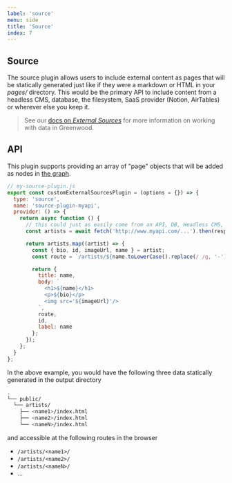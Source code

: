 ```yaml
---
label: 'source'
menu: side
title: 'Source'
index: 7
---
```


## Source

The source plugin allows users to include external content as pages that will be statically generated just like if they were a markdown or HTML in your _pages/_ directory.  This would be the primary API to include content from a headless CMS, database, the filesystem, SaaS provider (Notion, AirTables) or wherever else you keep it.

> See our [docs on _External Sources_](/docs/data/#external-sources) for more information on working with data in Greenwood.

## API
This plugin supports providing an array of "page" objects that will be added as nodes in [the graph](/docs/data/).

```js
// my-source-plugin.js
export const customExternalSourcesPlugin = (options = {}) => {
  type: 'source',
  name: 'source-plugin-myapi',
  provider: () => {
    return async function () {
      // this could just as easily come from an API, DB, Headless CMS, etc
      const artists = await fetch('http://www.myapi.com/...').then(resp => resp.json());

      return artists.map((artist) => {
        const { bio, id, imageUrl, name } = artist;
        const route = `/artists/${name.toLowerCase().replace(/ /g, '-')}/`;

        return {
          title: name,
          body: `
            <h1>${name}</h1>
            <p>${bio}</p>
            <img src='${imageUrl}'/>
          `,
          route,
          id,
          label: name
        };
      });
    };
  }
};
```

In the above example, you would have the following three data statically generated in the output directory

```bash
.
└── public/
  └── artists/
    ├── <name1>/index.html
    ├── <name2>/index.html
    └── <nameN>/index.html
```


and accessible at the following routes in the browser
- `/artists/<name1>/`
- `/artists/<name2>/`
- `/artists/<nameN>/`
- ...
